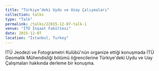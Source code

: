 ```yaml
---
title: "Türkiye’deki Uydu ve Uzay Çalışmaları"
collection: talks
type: "Talk"
permalink: /talks/22015-12-07-talk-1
venue: "İTÜ İnşaat Fakültesi"
date: 2015-12-07
location: "İstanbul, Turkey"
---
```


İTÜ Jeodezi ve Fotogrametri Kulübü'nün organize ettiği konuşmada İTÜ Geomatik Mühendisliği bölümü öğrencilerine Türkiye'deki Uydu ve Uay Çalışmaları hakkında derleme bir konuşma.
